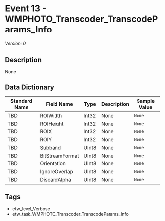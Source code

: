 # Event 13 - WMPHOTO_Transcoder_TranscodeParams_Info
###### Version: 0

## Description
None

## Data Dictionary
|Standard Name|Field Name|Type|Description|Sample Value|
|---|---|---|---|---|
|TBD|ROIWidth|Int32|None|`None`|
|TBD|ROIHeight|Int32|None|`None`|
|TBD|ROIX|Int32|None|`None`|
|TBD|ROIY|Int32|None|`None`|
|TBD|Subband|UInt8|None|`None`|
|TBD|BitStreamFormat|UInt8|None|`None`|
|TBD|Orientation|UInt8|None|`None`|
|TBD|IgnoreOverlap|UInt8|None|`None`|
|TBD|DiscardAlpha|UInt8|None|`None`|

## Tags
* etw_level_Verbose
* etw_task_WMPHOTO_Transcoder_TranscodeParams_Info